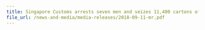 ```yaml
---
title: Singapore Customs arrests seven men and seizes 11,400 cartons of duty-unpaid cigarettes from two operations 
file_url: /news-and-media/media-releases/2018-09-11-mr.pdf
---
```

